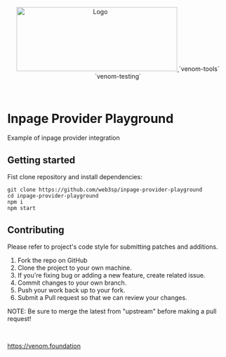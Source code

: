 <p align="center" dir="auto">
  <a href="https://github.com/venom-blockchain/developer-program">
    <img src="https://raw.githubusercontent.com/venom-blockchain/developer-program/main/vf-dev-program.png" alt="Logo" width="366.8" height="146.4" style="max-width: 100%;">
  </a>
  `venom-tools` `venom-testing`
</p>

&nbsp;

# Inpage Provider Playground

Example of inpage provider integration



## Getting started

Fist clone repository and install dependencies:

```shell
git clone https://github.com/web3sp/inpage-provider-playground
cd inpage-provider-playground
npm i
npm start
```

## Contributing

Please refer to project's code style for submitting patches and additions.

1. Fork the repo on GitHub
2. Clone the project to your own machine.
3. If you're fixing bug or adding a new feature, create related issue.
4. Commit changes to your own branch.
5. Push your work back up to your fork.
6. Submit a Pull request so that we can review your changes.

NOTE: Be sure to merge the latest from "upstream" before making a pull request!

&nbsp;

https://venom.foundation

